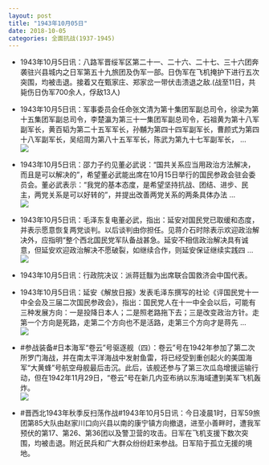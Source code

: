 ```yaml
---
layout: post
title: "1943年10月05日"
date: 2018-10-05
categories: 全面抗战(1937-1945)
---
```


<meta name="referrer" content="no-referrer" />

- 1943年10月5日讯：八路军晋绥军区第二十一、二十六、二十七、三十六团奔袭驻兴县城内之日军第五十九旅团及伪军一部。日伪军在飞机掩护下进行五次突围，均被击退。接着又在甄家庄、郑家岔一带伏击溃退之敌.(战至11日，共毙伤日伪军700余人，俘敌13人) 

- 1943年10月5日讯：军事委员会任命张文清为第十集团军副总司令，徐梁为第十五集团军副总司令，李楚瀛为第三十一集团军副总司令，石祖黄为第十八军副军长，黄百韬为第二十五军军长，孙黼为第四十四军副军长，曹颜式为第四十八军副军长，吴绍周为第八十五军军长，陈武为第九十七军副军长， ... <br/><img src="https://wx3.sinaimg.cn/large/aca367d8ly1fvxnb6vwe3j20c8090jre.jpg" />

- 1943年10月5日讯：邵力子约见董必武说：“国共关系应当用政治方法解决，而且是可以解决的”，希望董必武能出席在10月15日举行的国民参政会驻会委员会。董必武表示：“我党的基本态度，是希望坚持抗战、团结、进步、民主，两党关系是可以好转的”，并提出改善两党关系的两条具体办法 ... <br/><img src="https://wx4.sinaimg.cn/large/aca367d8ly1fvxlkr0858j20c80bxdg0.jpg" />

- 1943年10月5日讯：毛泽东复电董必武，指出：延安对国民党已取缓和态度，并表示愿意恢复两党谈判。以后谈判由你担任。见蒋介石时除表示欢迎政治解决外，应指明“整个西北国民党军队备战甚急。延安不相信政治解决具有诚意，但延安欢迎政治解决不愿破裂，如继续合作，则延安保证继续实践四 ... <br/><img src="https://wx3.sinaimg.cn/large/aca367d8ly1fvxi3xiecij20c80ftglw.jpg" />

- 1943年10月5日讯：行政院决议：派蒋廷黻为出席联合国救济会中国代表。 

- 1943年10月5日讯：延安《解放日报》发表毛泽东撰写的社论《评国民党十一中全会及三届二次国民参政会》，指出：国民党人在十一中全会以后，可能有三种发展方向：一是投降日本人；二是照老路拖下去；三是改变政治方针。走第一个方向是死路，走第二个方向也不是活路，走第三个方向才是蒋先 ... <br/><img src="https://wx1.sinaimg.cn/large/aca367d8ly1fvx5z1za5bj20c80dvgls.jpg" />

- #参战装备#日本海军“卷云”号驱逐舰（四）：卷云”号在1942年参加了第二次所罗门海战，并在南太平洋海战中发射鱼雷，将已经受到重创起火的美国海军“大黄蜂”号航空母舰最后击沉。此后，该舰还参与了第三次瓜岛增援运输行动，但在1942年11月29日，“卷云”号在新几内亚布纳以东海域遭到美军飞机轰炸。 <br/><img src="https://wx4.sinaimg.cn/large/aca367d8ly1fvx48sbe23j20d60fndij.jpg" />

- #晋西北1943年秋季反扫荡作战#1943年10月5日讯：今日凌晨1时，日军59旅团第85大队由赵家川口向兴县以南的康宁镇方向撤退，进至小善畔时，遭我军预伏的第17、第26、第36团以及警卫营的攻击。日军在飞机支援下数次突围，均被击退。附近民兵和广大群众纷纷赶来参战。日军陷于孤立无援的境地。 

